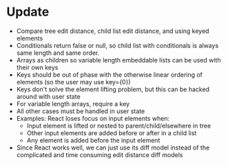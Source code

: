 
# Update
- Compare tree edit distance, child list edit distance, and using keyed elements
- Conditionals return false or null, so child list with conditionals is always same length and same order.
- Arrays as children so variable length embeddable lists can be used with their own keys
- Keys should be out of phase with the otherwise linear ordering of elements (so the user may use key={0})
- Keys don't solve the element lifting problem, but this can be hacked around with user state
- For variable length arrays, require a key
- All other cases must be handled in user state
- Examples: React loses focus on input elements when:
    - Input element is lifted or nested to parent/child/elsewhere in tree
    - Other input elements are added before or after in a child list
    - Any element is added before the input element
- Since React works well, we can just use its diff model instead of the complicated and time consuming edit distance diff models